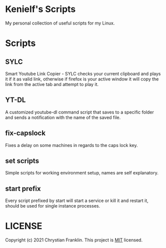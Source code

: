 # Kenielf's Scripts
My personal collection of useful scripts for my Linux.

# Scripts
## SYLC
Smart Youtube Link Copier - SYLC checks your current clipboard and plays it if it as valid link, otherwise if firefox is your active window it will copy the link from the active tab and attempt to play it.

## YT-DL
A customized youtube-dl command script that saves to a specific folder and sends a notification with the name of the saved file.

## fix-capslock
Fixes a delay on some machines in regards to the caps lock key.

## set scripts
Simple scripts for working environment setup, names are self explanatory.

## start prefix
Every script prefixed by start will start a service or kill it and restart it, should be used for single instance processes.

# LICENSE
Copyright (c) 2021 Chrystian Franklin. This project is [MIT](https://github.com/kenielf/Scripts/blob/main/LICENSE) licensed.

